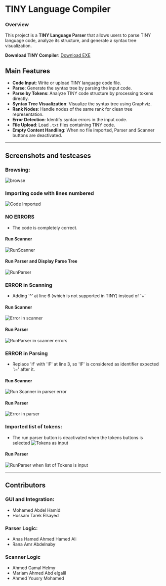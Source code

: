 # TINY Language Compiler

### Overview
This project is a **TINY Language Parser** that allows users to parse TINY language code, analyze its structure, and generate a syntax tree visualization.

**Download TINY Compiler**: [Download EXE](https://drive.google.com/file/d/1Z2qrmO4NIhf0cRx7f1LCN1hwkN8muVTg/view?usp=sharing)


## Main Features
- **Code Input**: Write or upload TINY language code file.
- **Parse**: Generate the syntax tree by parsing the input code.
- **Parse by Tokens**: Analyze TINY code structure by processing tokens directly.
- **Syntax Tree Visualization**: Visualize the syntax tree using Graphviz.
- **Rank Nodes**: Handle nodes of the same rank for clean tree representation.
- **Error Detection**: Identify syntax errors in the input code.
- **File Upload**: Load `.txt` files containing TINY code.
- **Empty Content Handling**: When no file imported, Parser and Scanner buttons are deactivated.

---
## Screenshots and testcases
### Browsing:
![browse](https://github.com/user-attachments/assets/da5bc0d9-9053-48f5-9dd4-e2afef4fc2a0)
### Importing code with lines numbered
![Code Imported](https://github.com/user-attachments/assets/a6d51f51-49d2-44ca-ba15-0ca966a52096)
### NO ERRORS
- The code is completely correct.
#### Run Scanner
![RunScanner](https://github.com/user-attachments/assets/62d59875-6160-445b-891c-d600fe526366)
#### Run Parser and Display Parse Tree
![RunParser](https://github.com/user-attachments/assets/dc74419e-65fc-4e1d-a83e-f230884ac101)
### ERROR in Scanning
- Adding '^' at line 6 (which is not supported in TINY) instead of '+'
#### Run Scanner
![Error in scanner](https://github.com/user-attachments/assets/e598d808-612b-426a-959e-d0e492b65d4d)
#### Run Parser
![RunParser  in scanner errors](https://github.com/user-attachments/assets/b0037a97-6afd-4f7e-9d5d-fc84ff0c04ee)
### ERROR in Parsing
- Replace 'if' with 'IF' at line 3, so 'IF' is considered as identifier expected ':=' after it.
#### Run Scanner
![Run Scanner in parser error](https://github.com/user-attachments/assets/c9c3e1f3-bcdc-462b-8ccc-60d4c2068b32)
#### Run Parser
![Error in parser](https://github.com/user-attachments/assets/dc2515e6-4b1d-4324-b381-c0277c6414bc)
### Imported list of tokens:
- The run parser button is deactivated when the tokens buttons is selected
![Tokens as input](https://github.com/user-attachments/assets/9f6a17fd-bba8-436c-8527-4d590e75ade8)
#### Run Parser
![RunParser when Iist of Tokens is input](https://github.com/user-attachments/assets/c2953952-d380-4f55-8a21-ce7a50065bc4)













---

## Contributors 
### GUI and Integration:
- Mohamed Abdel Hamid
- Hossam Tarek Elsayed
### Parser Logic:
- Anas Hamed Ahmed Hamed Ali
- Rana Amr Abdelnaby
### Scanner Logic
- Ahmed Gamal Helmy
- Mariam Ahmed Abd elgalil
- Ahmed Yousry Mohamed

